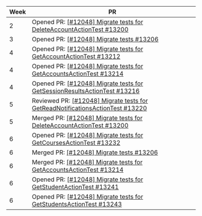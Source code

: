 | Week | PR                                                                                                                                 |
|------|------------------------------------------------------------------------------------------------------------------------------------|
| 2    | Opened PR: [[#12048] Migrate tests for DeleteAccountActionTest #13200](https://github.com/TEAMMATES/teammates/pull/13200)          |
| 3    | Opened PR: [[#12048] Migrate tests #13206](https://github.com/TEAMMATES/teammates/pull/13206)                                      |
| 4    | Opened PR: [[#12048] Migrate tests for GetAccountActionTest #13212](https://github.com/TEAMMATES/teammates/pull/13212)             |
| 4    | Opened PR: [[#12048] Migrate tests for GetAccountsActionTest #13214](https://github.com/TEAMMATES/teammates/pull/13214)            |
| 4    | Opened PR: [[#12048] Migrate tests for GetSessionResultsActionTest #13216](https://github.com/TEAMMATES/teammates/pull/13216)      |
| 5    | Reviewed PR: [[#12048] Migrate tests for GetReadNotificationsActionTest #13220](https://github.com/TEAMMATES/teammates/pull/13220) |
| 5    | Merged PR: [[#12048] Migrate tests for DeleteAccountActionTest #13200](https://github.com/TEAMMATES/teammates/pull/13200)          |
| 6    | Opened PR: [[#12048] Migrate tests for GetCoursesActionTest #13232](https://github.com/TEAMMATES/teammates/pull/13232)             |
| 6    | Merged PR: [[#12048] Migrate tests #13206](https://github.com/TEAMMATES/teammates/pull/13206)                                      |
| 6    | Merged PR: [[#12048] Migrate tests for GetAccountsActionTest #13214](https://github.com/TEAMMATES/teammates/pull/13214)            |
| 6    | Opened PR: [[#12048] Migrate tests for GetStudentActionTest #13241](https://github.com/TEAMMATES/teammates/pull/13241)             |
| 6    | Opened PR: [[#12048] Migrate tests for GetStudentsActionTest #13243](https://github.com/TEAMMATES/teammates/pull/13243)            |
